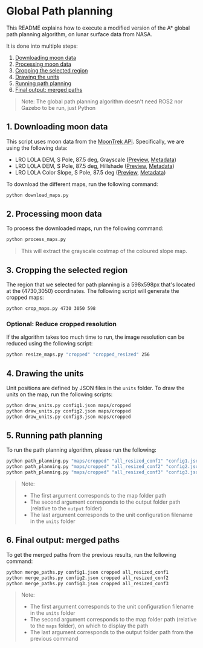 # Global Path planning

This README explains how to execute a modified version of the A* global path planning algorithm,
on lunar surface data from NASA.

It is done into multiple steps:
1. [Downloading moon data](#downloading-moon-data)
2. [Processing moon data](#processing-moon-data)
3. [Cropping the selected region](#cropping-the-selected-region)
4. [Drawing the units](#drawing-the-units)
5. [Running path planning](#running-path-planning)
6. [Final output: merged paths](#final-output-merged-paths)

> Note: The global path planning algorithm doesn't need ROS2 nor Gazebo to be run, just Python

## 1. Downloading moon data

This script uses moon data from the [MoonTrek API](https://trek.nasa.gov/tiles/apidoc/trekAPI.html?body=moon).
Specifically, we are using the following data:
- LRO LOLA DEM, S Pole, 87.5 deg, Grayscale ([Preview](https://trek.nasa.gov/tiles/Moon/SP/LRO_LOLA_Gray_SPole875_5mp_v04.html), [Metadata](https://trek.nasa.gov/moon/TrekWS/rest/cat/metadata/fgdc/html?label=LRO_LOLA_Gray_SPole875_5mp_v04))
- LRO LOLA DEM, S Pole, 87.5 deg, Hillshade ([Preview](https://trek.nasa.gov/tiles/Moon/SP/LRO_LOLA_Shade_SPole875_5mp_v04.html), [Metadata](https://trek.nasa.gov/moon/TrekWS/rest/cat/metadata/fgdc/html?label=LRO_LOLA_Shade_SPole875_5mp_v04))
- LRO LOLA Color Slope, S Pole, 87.5 deg ([Preview](https://trek.nasa.gov/tiles/Moon/SP/ColorSlope_LRO_LOLA_DEM_SPole875_5mp_v04.html), [Metadata](https://trek.nasa.gov/moon/TrekWS/rest/cat/metadata/fgdc/html?label=ColorSlope_LRO_LOLA_DEM_SPole875_5mp_v04))


To download the different maps, run the following command:
```bash
python download_maps.py
```

## 2. Processing moon data

To process the downloaded maps, run the following command:
```bash
python process_maps.py
```

> This will extract the grayscale costmap of the coloured slope map.

## 3. Cropping the selected region

The region that we selected for path planning is a 598x598px that's located at the (4730,3050) coordinates. The following script will generate the cropped maps:

```bash
python crop_maps.py 4730 3050 598
```

### Optional: Reduce cropped resolution

If the algorithm takes too much time to run, the image resolution can be reduced using the following script:
```bash
python resize_maps.py "cropped" "cropped_resized" 256
```

## 4. Drawing the units

Unit positions are defined by JSON files in the `units` folder. To draw the units on the map, run the following scripts:

```bash
python draw_units.py config1.json maps/cropped
python draw_units.py config2.json maps/cropped
python draw_units.py config3.json maps/cropped
```

## 5. Running path planning

To run the path planning algorithm, please run the following:
```bash
python path_planning.py "maps/cropped" "all_resized_conf1" "config1.json"
python path_planning.py "maps/cropped" "all_resized_conf2" "config2.json"
python path_planning.py "maps/cropped" "all_resized_conf3" "config3.json"
```
> Note:
> - The first argument corresponds to the map folder path
> - The second argument corresponds to the output folder path (relative to the `output` folder)
> - The last argument corresponds to the unit configuration filename in the `units` folder

## 6. Final output: merged paths

To get the merged paths from the previous results, run the following command:
```bash
python merge_paths.py config1.json cropped all_resized_conf1
python merge_paths.py config2.json cropped all_resized_conf2
python merge_paths.py config3.json cropped all_resized_conf3
```

> Note:
> - The first argument corresponds to the unit configuration filename in the `units` folder
> - The second argument corresponds to the map folder path (relative to the `maps` folder), on which to display the path
> - The last argument corresponds to the output folder path from the previous command
